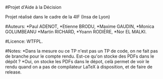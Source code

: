 #Projet d'Aide à la Décision

Projet réalisé dans le cadre de la 4IF (Insa de Lyon)

#Auteurs:
*Paul ADENOT,
*Etienne BRODU,
*Maxime GAUDIN,
*Monica GOLUMBEANU
*Martin RICHARD,
*Yoann RODIÈRE,
*Nor EL MALKI. 

#Licence:
WTFPL.

#Notes:
*Dans la mesure ou ce TP n'est pas un TP de code, on ne fait pas de 
branche pour le compte rendu. Est-ce qu'on stocke des PDFs dans le dépôt 
?
*Oui, on stocke les PDFs dans le dépot, celà permet de voir le rendu quand
on a pas de compilateur LaTeX à disposition, et de faire de release.
